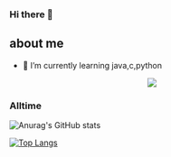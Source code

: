 ### Hi there 👋

<!--
**miraclelee0613/miraclelee0613** is a ✨ _special_ ✨ repository because its `README.md` (this file) appears on your GitHub profile.

Here are some ideas to get you started:

- 🔭 I’m currently working on ...
- 🌱 I’m currently learning ...
- 👯 I’m looking to collaborate on ...
- 🤔 I’m looking for help with ...
- 💬 Ask me about ...
- 📫 How to reach me: ...
- 😄 Pronouns: ...
- ⚡ Fun fact: ...
-->
## about me
- 🌱 I’m currently learning java,c,python



<!--
	blogger https://www.blogger.com/blog/posts/811070163226418043?hl=ko
-->
<!-- blogger svg -->
<p align="center">
	<a href="https://www.blogger.com/blog/posts/811070163226418043?hl=ko">
		<img src="https://img.shields.io/badge/Blogger-FF5722?style=flat-square&logo=Blogger&logoColor=white"/>
    </a>
</p>

<!-- https://github.com/anuraghazra/github-readme-stats/blob/master/docs/readme_kr.md
?count_private=true 속성을 추가하시면, 여러분의 모든 비공개 기여도까지 반영됩니다.
아이콘 항목을 활성화 하기 위해선, 다음과 같이 show_icons=true 속성을 추가해주세요.
내장 테마를 사용하시면, 별도의 커스터마이징 없이 GitHub 통계 카드를 꾸미실 수 있어요.

다음과 같이 ?theme=THEME_NAME 속성을 이용해주세요.
지원하는 내장 테마 목록
dark, radical, merko, gruvbox, tokyonight, onedark, cobalt, synthwave, highcontrast, dracula -->
### Alltime
![Anurag's GitHub stats](https://github-readme-stats.vercel.app/api?username=miraclelee0613&layout=compact&show_icons=true&theme=github_dark&count_private=true&include_all_commits)


[![Top Langs](https://github-readme-stats.vercel.app/api/top-langs/?username=miraclelee0613&hide=html&show=java,javascript&layout=compact)](https://github.com/anuraghazra/github-readme-stats)